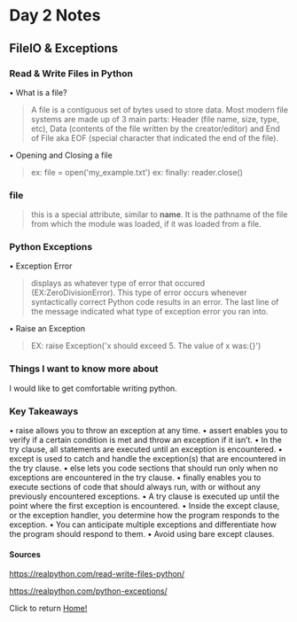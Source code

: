 # Day 2 Notes

## FileIO & Exceptions

### Read & Write Files in Python

• What is a file?
  > A file is a contiguous set of bytes used to store data.
  > Most modern file systems are made up of 3 main parts: Header (file name, size, type, etc), Data (contents of the file written by the creator/editor) and End of File aka EOF (special character that indicated the end of the file).

• Opening and Closing a file
  > ex: file = open('my_example.txt')
  > ex: finally: reader.close()

### __file__

  > this is a special attribute, similar to __name__. It is the pathname of the file from which the module was loaded, if it was loaded from a file.

### Python Exceptions

• Exception Error
  > displays as whatever type of error that occured (EX:ZeroDivisionError). This type of error occurs whenever syntactically correct Python code results in an error. The last line of the message indicated what type of exception error you ran into.

• Raise an Exception
  > EX: raise Exception('x should exceed 5. The value of x was:{}')

### Things I want to know more about

I would like to get comfortable writing python.

### Key Takeaways

• raise allows you to throw an exception at any time.
• assert enables you to verify if a certain condition is met and throw an exception if it isn’t.
• In the try clause, all statements are executed until an exception is encountered.
• except is used to catch and handle the exception(s) that are encountered in the try clause.
• else lets you code sections that should run only when no exceptions are encountered in the try clause.
• finally enables you to execute sections of code that should always run, with or without any previously encountered exceptions.
• A try clause is executed up until the point where the first exception is encountered.
• Inside the except clause, or the exception handler, you determine how the program responds to the exception.
• You can anticipate multiple exceptions and differentiate how the program should respond to them.
• Avoid using bare except clauses.

#### Sources

https://realpython.com/read-write-files-python/

https://realpython.com/python-exceptions/

Click to return [Home!](../README.md)

